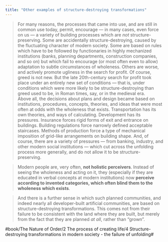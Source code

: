 ```yaml
---
title: "Other examples of structure-destroying transformations"
---
```


> For many reasons, the processes that came into use, and are still in common use today, permit, encourage — in many cases, even force on us — a variety of building processes which are *not* structure-preserving. Some are accidentally structure-destroying, caused by the fluctuating character of modern society. Some are based on rules which have to be followed by functionaries in highly mechanized institutions (banks, planning departments, construction companies, and so on) but which fail to encourage (or most often even to allow) adaptation to subtle circumstances of wholeness. Others are worse, and actively promote ugliness in the search for profit. Of course, greed is not new. But the late 20th-century search for profit took place under an entirely new set of conditions — that is, under conditions which were more likely to be structure-destroying than greed used to be, in Roman times, say, or in the medieval era.  
> Above all, the decisions about plans and design became based on institutions, procedures, concepts, theories, and ideas that were most often at odds with the wholeness that exists. Transportation has its own theories, and ways of calculating. Development has its pressures. Insurance forces rigid forms of exit and entrance on buildings. Building regulations force narrowly defined acceptable staircases. Methods of production force a type of mechanical imposition of grid-like arrangements on building shape. And, of course, there are a variety of pressures — from banking, industry, and other modern social institutions — which cut across the unfolding process more generally, and do not allow it to be structure-preserving.  

> Modern people are, very often, **not holistic perceivers**. Instead of seeing the wholeness and acting on it, they (especially if they are educated in verbal concepts at modern institutions) now **perceive according to invented categories, which often blind them to the wholeness which exists**.  

> And there is a further sense in which such planned communities, and indeed nearly all developer-built artificial communities, are based on structure-destroying transformations. This comes not from their failure to be consistent with the land where they are built, but merely from the fact that they are planned *at all*, rather than “grown”.  

#book/The Nature of Order/2 The process of creating life/4 Structure-destroying transformations in modern society - the failure of unfolding#